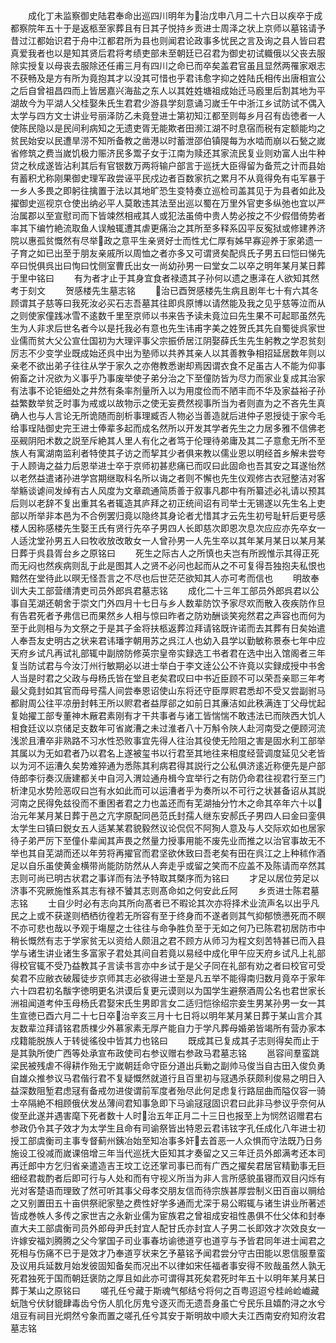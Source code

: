 <!-- { "loadSidebar": true } -->
　　成化丁未监察御史陆君奉命出巡四川明年为治戊申八月二十六日以疾卒于成都察院年五十于是返柩至家葬且有日其子悦持乡贡进士周泽之状上京师以墓铭请予昔过江都始识君于舟中江都君所为县也则闻君论政事多忧民之言及询之县人皆曰君真爱我者也以是知其贤后君将考绩吏部未至朝廷已召君为御史初试軄俄以父丧去服除实授复以母丧去服除还任甫三月有四川之命已而卒矣盖君官虽且显然两罹家艰志不获畅及是方有所为竟抱其才以没其可惜也乎君讳愈字抑之姓陆氏相传出唐相宣公之后自曾祖昌四而上皆居嘉兴海盐之东人以其姓姓塘祖成始迁马廏里后割其地为平湖故今为平湖人父桂娶朱氏生君君少游县学刻意诵习嵗壬午中浙江乡试防试不偶入太学与四方文士讲业号丽泽防乙未竟登进士第初知江都至则每乡月召有齿徳者一人使陈民隐以是民间利病知之无遗吏胥无能欺者田濒江湖不时息宿而税有定额能均之贫民始安以民遭旱涝不知所备教之凿港以时蓄泄邵伯镇隄每为水啮而崩以石甃之嵗省修筑之费当嵗饥极力赈济民多鬻子女于江南为赎还其家流民复业则劝富人出牛种贷之秋成遂皆沾利其后有官银数万两将输户部言于巡抚大臣得留为备荒之计而县始有蓄积尤称刚果御史理军政尝诬平民戍边者百数家抗之累月不从竟得免有屯军暴于一乡人多畏之即躬往擒置于法以其地旷恐生变特奏立巡检司盖其见于为县者如此及擢御史巡视京仓使出纳必平人莫敢违其法至出巡以蜀在万里外官吏多纵弛也宜以严治属郡以至宣慰司而下皆竦然相戒其人或犯法虽倚中贵人势必按之不少假借倚势者率其下编竹絶流取鱼人误触辄遭其虐更痛治之其所至多释系囚平反寃狱或修建养济院以惠孤贫慨然有尽举政之意平生亲贤好士而性尤仁厚有姊早寡迎养于家弟遗一子育之如已出至于朋友亲戚所以周恤之者亦多又可谓贤矣配呉氏子男五曰恺曰悌先卒曰悦俱呉出曰恂曰忱侧室曹氏出女一尚幼孙男一曰堂女二以卒之明年某月某日葬于里中铭曰
　　有为者才止于其身宜食者禄遗其子孙何以遗之惠泽在人欲知其然考于刻文
　　贺感楼先生墓志铭
　　治已酉贺感楼先生病且剧年七十有六其冬顾谓其子慈等曰我死汝必买石志吾墓其往即呉原博以请然能及我之见乎慈等泣而从之则使家僮践冰雪不逺数千里至京师以书来告予读未竟泣曰先生果不可起耶虽然先生为人非求后世名者今以是托我必有意也先生讳甫字美之姓贺氏其先自蜀徙呉家世业儒而贫大父公宣仕国初为大理评事父宗振侨居江阴娶薛氏生先生躬教之学忍贫刻厉志不少变学业既成始还呉中出为塾师以共养其亲人以其善教争相招延居数年则以亲老不欲出弟子往往从学于家久之亦倦教悉谢却焉因谓衣食不足虽古人不能为仰事俯畜之计况欲为义事乎乃事废举使子弟分治之下至僮防皆为尽力而家业复成其治家有法事不论钜细处之井然有条率剂量所入以为用度俭而不陋丰而不华及家益裕子孙益繁数举贫乏时事为戒或以故物示之使无妄费然视事所当为者则直为之不吝先生真确人也与人言论无所诡随而剖析事理臧否人物必当善造就后进仲子恩授徒于家今毛给事珵陆御史完王进士俸辈多起而成名然所以开发其学者先生之力居多雅不信佛老巫觋阴阳术数之説至斥絶其人里人有化之者笃于伦理待弟庸及其二子意愈无所不至族人有寓湖南监利者特使其子访之而挈其少者俱来教以儒业恩以明经首乡解未尝夸于人顾诲之益力后恩举进士卒于京师初甚悲痛已而叹曰此固命也吾其安之耳遂怡然以老然益遣诸孙进学宫期继取科名所以诲之者则不懈也先生仪观修古衣冠整洁对客举觞谈谑间发绰有古人风度为文章疏通简质善于叙事凡郡中有所纂述必礼请以预其后则以老辞不复出重其名者辄造其庐拜之初正统间诏有司举士无锡遂以先生名上吏部以所举非本邑为不合例罢归竟以隐终其身论者尤惜其才云先生初号耻轩后更号感楼人因称感楼先生娶王氏有贤行先卒子男四人长即慈次即恩次息次应应亦先卒女一人适沈堂孙男五人曰牧收放改敢女一人曾孙男一人先生卒以其年某月某日以某月某日葬于呉县胥台乡之原铭曰
　　死生之际古人之所慎也夫岂有所觊惟示其得正死而无闷也然疾病则乱于此是图其人之贤不必问也起而从之不可复得吾独抱夫私恨也黯然在堂待此以暝无怪吾言之不尽也后世茫茫欲知其人亦可考而信也
　　明故奉训大夫工部营缮清吏司员外郎呉君墓志铭
　　成化二十三年工部员外郎呉君以公事自芜湖还朝舍于崇文门外四月十七日与乡人数辈防饮予家尽欢而散入夜疾防作旦有告君死者予弗信已而果然乡人相与惊曰昨者之防劝酬谈笑宛然君之声容也而何为至于此则相与为文祭之于是其子金将扶柩返葬泣拜请铭既许诺而去其葬有日矣始遣人奉吾友史明古之状来君讳璠字朝用苏之呉江人也幼入县学以勤敏称景泰七年中应天府乡试凡再试礼部辄中副牓防修英宗皇帝实録选工书者君在选中出入馆阁者三年复当防试君与今汝汀州行敏期必以进士举白于李文逹公公不许竟以实録成授中书舍人当是时君之父政与母杨氏皆在堂且老矣君叹曰中书近臣顾不可以荣吾亲耶三年考最父竟封如其官而母号孺人间尝奉恩诏使山东将还守臣厚赆君悉却不受又尝副驸马都尉周公往平凉册封韩王所以赆君者益厚郤之如前日其亷洁如此秩满连丁父母忧起复始擢工部专董神木厰君素刚有才干共事者与诸工皆惴惴不敢违法已而陜西大饥人相食廷议以京储足支数年可省嵗漕之未过淮者八十万斛令陜人赴河南受之便顾河流浅淤且漕卒非熟路不习水性恐败事宜先得人往治其役使无险阻之害是固水利工部举其属以为无如君者乃以君名上遂被玺书以行君至其地往来相度经营调度延见父老皆以为河不运漕久矣势难猝通为悉陈其利病君得其説行之公私俱济逺近称便先是户部侍郎李衍奏汉唐建都关中自河入渭竝通舟楫今宜举行之有防仍命君往视君行至三门析津见水势险恶叹曰岂有水如此而可以运漕者乎为奏所以不可行之状甚备诏从其説河南之民得免兹役而不重困者君之力也盖还而有芜湖抽分竹木之命其卒年六十以治元年某月某日葬于邑之亢字原配同邑范氏封孺人继东安郝氏子男四人曰金曰銮俱太学生曰镇曰鋭女五人适某某君貌毅然议论侃侃不阿狥人意及与人交际欢如也居家待子弟严厉下至僮仆辈闻其声畏之然量力授事用能不废先业而推之以治官事故无不举也其自芜湖而还以年劳将再擢官而君坚欲休致曰吾老矣有田在呉江之上种秫作酒足以自乐虽使黄金横带尚能防防然从人奔走乎或留之笑而不应盖不及陈请而卒然其志则可尚已明古状君之事详而有法予特取其槩序而为铭曰
　　才足以居位劳足以济事不究厥施惟系其志有禄不饕其志则髙命如之何安此丘阿
　　乡贡进士陈君墓志铭
　　士自少时必有志向其所向髙者已不暇论其次亦将择术业流声名以出乎凡民之上或不获遂则栖栖彷徨若无所容有至于终身而不遂者则其气抑郁愤懑死而不瞑不亦可悲也哉以予观于塲屋之士往往与命争胜负至于无如之何乃已陈君初居防市中稍长慨然有志于学家贫无以资给人颇沮之君不顾方从师习为程文刻苦特甚已而入县学与诸生讲业诸生多富家子君处其间自若竟以易经中成化甲午应天府乡试凡上礼部得校官辄不受乃益教其子言读书言亦中乡试于是父子同在礼部有劝之者曰校官可受矣君不应敝衣破履徒步京师其志必欲得进士至是凡五举不能得南归数月竟卒于家年六十四君初名黻字徳明更名洪谟后复更元谟则以为国学生避祭酒周公名也君世家长洲祖闻道考仲玉母杨氏君娶宋氏生男即言女二适归恺徐绍宗妾生男某孙男一女一其生宣徳已酉六月二十七日卒治辛亥三月十七日将以明年某月某日葬于某山言介其友数辈泣拜请铭君质檏少外慕家素无厚产能自力于学凡葬母婚弟皆竭所有营办家本戍籍能脱族人于转徙徭役中皆其力也铭曰
　　既成其已复成其子志则得矣而止于是其孰所使广西等处承宣布政使司右参议赠右参政马君墓志铭
　　邕容间羣蛮跳梁民被残虐不得耕作殆无宁嵗朝廷命守臣分道出兵勦之副帅马俊当自古田入俊负勇自雄众推参议马君偕行君不复疑慨然就道行且百里初与冦遇杀获颇利俊易之明日入益深数阻堑君虑冦有备戒勿进俊谓前军度者殆尽此何足虑复行路屈曲而隘仅容一骑士卒隔絶不相顾俄伏发丛薄间君知事急即下马谕冦冦固识君曰此非马参议乎奈何从俊至此遂并遇害麾下死者数十人时治五年正月二十三日也报至上为悯然诏赠君右参政仍令其子效才为太学生且命有司谕祭皆出特恩云君讳铉字孔任成化八年进士初授工部虞衡司主事专督蓟州銕冶始至知冶事多奸去首恶一人众惧而守法既乃日务施设工役减而嵗课倍增三年当代巡抚大臣知其才奏留之又三年迁员外郎满考还本司再迁郎中方乞归省亲遣造吉王坟工讫还掌司事已而有广西之擢矣君居官精勤事无巨细经君裁酌者后即可行与人处和而有守视义所当为非人言所感貌虽寝而双目闪烁有光对客楚语而理致了然可听其事父母孝交朋友信而待宗族甚厚尝制义田百亩以赒给之又别置田五十亩供祭祀家塾之费性好学多通而尤深于易公暇辄与诸生讲业所著述皆成巻帙人多传之家世吉之永新业儒为宦族君之曾祖成安祖性愚俱不仕父体和封奉直大夫工部虞衡司员外郎母尹氏封宜人配甘氏亦封宜人子男二长即效才次效良女一许嫁安福刘腾腾之父今掌国子司业事春坊谕徳道亨也道亨与予皆君同年进士闻君之死相与伤痛不已于是效才乃奉道亨状来乞予墓铭予闻君尝分守古田能以恩信服羣蛮及议用兵延数月始发彼固知备矣而况出不以律如宋任福者事安得不败哉虽然人孰无死君独死于国而朝廷褒防之厚且如此亦可谓得其死矣君死时年五十以明年某月某日葬于某山之原铭曰
　　嗟孔任兮藏于斯魂气郁结兮将何之百粤迢迢兮桂岭崄巇藏蚖虺兮伏豺貔肆毒齿兮伤人肌化厉鬼兮逐灭而无遗吾身虽亡兮民乐且嬉酌浔之水兮俎豆有祠目光炯然兮象而置之嗟孔任兮其安于斯明故中顺大夫江西南安府知府汝君墓志铭
